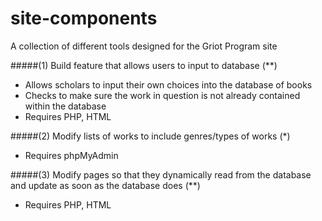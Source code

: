 # site-components
A collection of different tools designed for the Griot Program site

#####(1) Build feature that allows users to input to database (**)

- Allows scholars to input their own choices into the database of books
- Checks to make sure the work in question is not already contained within the database
- Requires PHP, HTML

#####(2) Modify lists of works to include genres/types of works (*)
- Requires phpMyAdmin

#####(3) Modify pages so that they dynamically read from the database and update as soon as the database does (**)
- Requires PHP, HTML
